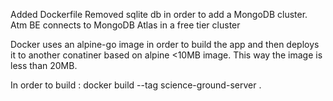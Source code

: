 Added Dockerfile
Removed sqlite db in order to add a MongoDB cluster.
Atm BE connects to MongoDB Atlas in a free tier cluster

Docker uses an alpine-go image in order to build the app and then deploys it to another conatiner based on alpine <10MB image.
This way the image is less than 20MB.

In order to build : docker build --tag science-ground-server .